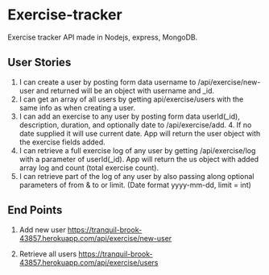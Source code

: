 # Exercise-tracker
Exercise tracker API made in Nodejs, express, MongoDB.

## User Stories
  1. I can create a user by posting form data username to /api/exercise/new-user and returned will be an object with username and _id.
  2. I can get an array of all users by getting api/exercise/users with the same info as when creating a user.
  3. I can add an exercise to any user by posting form data userId(_id), description, duration, and optionally date to /api/exercise/add.     4. If no date supplied it will use current date. App will return the user object with the exercise fields added.
  5. I can retrieve a full exercise log of any user by getting /api/exercise/log with a parameter of userId(_id). App will return the us      object with added array log and count (total exercise count).
  6. I can retrieve part of the log of any user by also passing along optional parameters of from & to or limit. (Date format yyyy-mm-dd,     limit = int)

## End Points
  1. Add new user
     https://tranquil-brook-43857.herokuapp.com/api/exercise/new-user
     
  2. Retrieve all users
      https://tranquil-brook-43857.herokuapp.com/api/exercise/users
